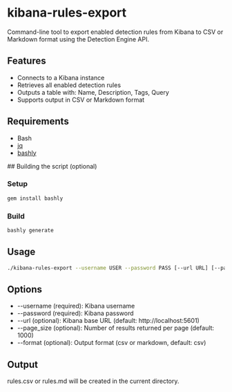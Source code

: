 # kibana-rules-export

Command-line tool to export enabled detection rules from Kibana to CSV or Markdown format using the Detection Engine API.

## Features

- Connects to a Kibana instance
- Retrieves all enabled detection rules
- Outputs a table with: Name, Description, Tags, Query
- Supports output in CSV or Markdown format

## Requirements

- Bash
- [jq](https://stedolan.github.io/jq/)
- [bashly](https://bashly.dannyb.co/install)

## Building the script (optional)
### Setup

```bash
gem install bashly
```

### Build
```bash
bashly generate
```

## Usage
```bash
./kibana-rules-export --username USER --password PASS [--url URL] [--page_size PAGE_SIZE] [--format csv|markdown]
```

## Options
- --username (required): Kibana username
- --password (required): Kibana password
- --url (optional): Kibana base URL (default: http://localhost:5601)
- --page_size (optional): Number of results returned per page (default: 1000)
- --format (optional): Output format (csv or markdown, default: csv)

## Output
rules.csv or rules.md will be created in the current directory.
